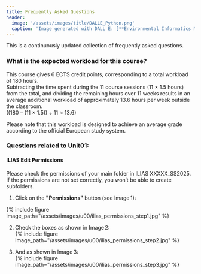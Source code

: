 ```yaml
---
title: Frequently Asked Questions
header:
  image: '/assets/images/title/DALLE_Python.png'
  caption: 'Image generated with DALL E: [**Environmental Informatics Marburg**](https://www.uni-marburg.de/en/fb19/disciplines/physisch/environmentalinformatics)'
---
```



This is a continuously updated collection of frequently asked questions.


### What is the expected workload for this course?
This course gives 6 ECTS credit points, corresponding to a total workload of 180 hours.  
Subtracting the time spent during the 11 course sessions (11 × 1.5 hours) from the total, and dividing the remaining hours over 11 weeks results in an average additional workload of approximately 13.6 hours per week outside the classroom.  
((180 – (11 × 1.5)) ÷ 11 ≈ 13.6)

Please note that this workload is designed to achieve an average grade according to the official European study system.

### Questions related to Unit01: 

#### ILIAS Edit Permissions 
Please check the permissions of your main folder in ILIAS XXXXX_SS2025. If the permissions are not set correctly, you won’t be able to create subfolders.
1. Click on the **"Permissions"** button (see Image 1):  

{% include figure image_path="/assets/images/u00/ilias_permissions_step1.jpg" %}

2. Check the boxes as shown in Image 2:  
{% include figure image_path="/assets/images/u00/ilias_permissions_step2.jpg" %}

3. And as shown in Image 3:  
{% include figure image_path="/assets/images/u00/ilias_permissions_step3.jpg" %}










